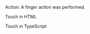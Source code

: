 Action: A finger action was performed.

Touch in HTML
    <snippet id='tap-html'/>

Touch in TypeScript
    <snippet id='tap-code'/>